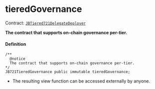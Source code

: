 # tieredGovernance

Contract: [`JBTiered721DelegateDeployer`](/dev/api/contracts/or-delegates/jbtiered721delegatedeployer/)

**The contract that supports on-chain governance per-tier.**

#### Definition

```
/** 
  @notice 
  The contract that supports on-chain governance per-tier. 
*/
JB721TieredGovernance public immutable tieredGovernance;
```

* The resulting view function can be accessed externally by anyone.
